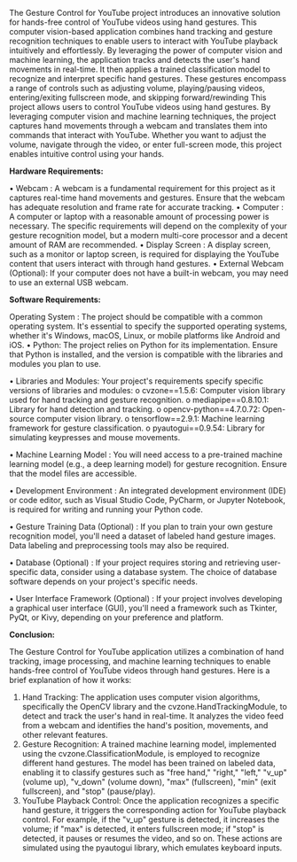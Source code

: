 The Gesture Control for YouTube project introduces an innovative solution for hands-free control of YouTube videos using hand gestures. This computer vision-based application combines hand tracking and gesture recognition techniques to enable users to interact with YouTube playback intuitively and effortlessly. By leveraging the power of computer vision and machine learning, the application tracks and detects the user's hand movements in real-time. It then applies a trained classification model to recognize and interpret specific hand gestures. These gestures encompass a range of controls such as adjusting volume, playing/pausing videos, entering/exiting fullscreen mode, and skipping forward/rewinding This project allows users to control YouTube videos using hand gestures. By leveraging computer vision and machine learning techniques, the project captures hand movements through a webcam and translates them into commands that interact with YouTube. Whether you want to adjust the volume, navigate through the video, or enter full-screen mode, this project enables intuitive control using your hands.


**Hardware Requirements:**

•	Webcam : A webcam is a fundamental requirement for this project as it captures real-time hand movements and gestures. Ensure that the webcam has adequate resolution and frame rate for accurate tracking.
•	Computer :  A computer or laptop with a reasonable amount of processing power is necessary. The specific requirements will depend on the complexity of your gesture recognition model, but a modern multi-core processor and a decent amount of RAM are recommended.
•	Display Screen : A display screen, such as a monitor or laptop screen, is required for displaying the YouTube content that users interact with through hand gestures.
•	External Webcam (Optional):  If your computer does not have a built-in webcam, you may need to use an external USB webcam.


**Software Requirements:**

Operating System : The project should be compatible with a common operating system. It's essential to specify the supported operating systems, whether it's Windows, macOS, Linux, or mobile platforms like Android and iOS.
•	Python: The project relies on Python for its implementation. Ensure that Python is installed, and the version is compatible with the libraries and modules you plan to use.

•	Libraries and Modules: Your project's requirements specify specific versions of libraries and modules:
o	cvzone==1.5.6: Computer vision library used for hand tracking and gesture recognition.
o	mediapipe==0.8.10.1: Library for hand detection and tracking.
o	opencv-python==4.7.0.72: Open-source computer vision library.
o	tensorflow==2.9.1: Machine learning framework for gesture classification.
o	pyautogui==0.9.54: Library for simulating keypresses and mouse movements.

•	Machine Learning Model : You will need access to a pre-trained machine learning model (e.g., a deep learning model) for gesture recognition. Ensure that the model files are accessible.

•	Development Environment :  An integrated development environment (IDE) or code editor, such as Visual Studio Code, PyCharm, or Jupyter Notebook, is required for writing and running your Python code.

•	Gesture Training Data (Optional) : If you plan to train your own gesture recognition model, you'll need a dataset of labeled hand gesture images. Data labeling and preprocessing tools may also be required.

•	Database (Optional) : If your project requires storing and retrieving user-specific data, consider using a database system. The choice of database software depends on your project's specific needs.

•	User Interface Framework (Optional) : If your project involves developing a graphical user interface (GUI), you'll need a framework such as Tkinter, PyQt, or Kivy, depending on your preference and platform.


**Conclusion:**

The Gesture Control for YouTube application utilizes a combination of hand tracking, image processing, and machine learning techniques to enable hands-free control of YouTube videos through hand gestures. Here is a brief explanation of how it works:
1.	 Hand Tracking: The application uses computer vision algorithms, specifically the OpenCV library and the cvzone.HandTrackingModule, to detect and track the user's hand in real-time. It analyzes the video feed from a webcam and identifies the hand's position, movements, and other relevant features.
2.	 Gesture Recognition: A trained machine learning model, implemented using the cvzone.ClassificationModule, is employed to recognize different hand gestures. The model has been trained on labeled data, enabling it to classify gestures such as "free hand," "right," "left," "v_up" (volume up), "v_down" (volume down), "max" (fullscreen), "min" (exit fullscreen), and "stop" (pause/play).
3.	YouTube Playback Control: Once the application recognizes a specific hand gesture, it triggers the corresponding action for YouTube playback control. For example, if the "v_up" gesture is detected, it increases the volume; if "max" is detected, it enters fullscreen mode; if "stop" is detected, it pauses or resumes the video, and so on. These actions are simulated using the pyautogui library, which emulates keyboard inputs.
